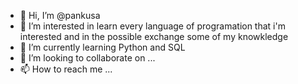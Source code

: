 - 👋 Hi, I’m @pankusa
- 👀 I’m interested in learn every language of programation that i'm interested and in the possible exchange some of my knowkledge
- 🌱 I’m currently learning Python and SQL
- 💞️ I’m looking to collaborate on ...
- 📫 How to reach me ...

<!---
pankusa/pankusa is a ✨ special ✨ repository because its `README.md` (this file) appears on your GitHub profile.
You can click the Preview link to take a look at your changes.
--->
